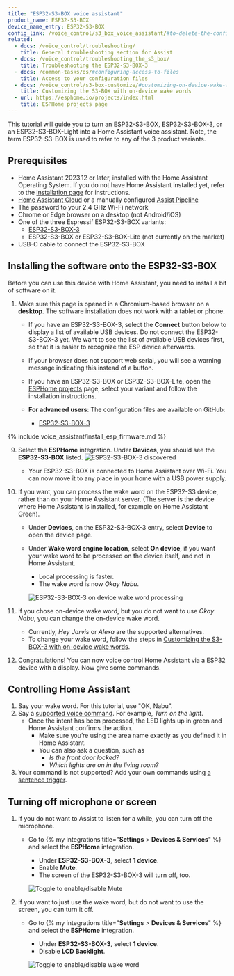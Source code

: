 ```yaml
---
title: "ESP32-S3-BOX voice assistant"
product_name: ESP32-S3-BOX
device_name_entry: ESP32-S3-BOX
config_link: /voice_control/s3_box_voice_assistant/#to-delete-the-configuration-from-esphome
related:
  - docs: /voice_control/troubleshooting/
    title: General troubleshooting section for Assist
  - docs: /voice_control/troubleshooting_the_s3_box/
    title: Troubleshooting the ESP32-S3-BOX-3
  - docs: /common-tasks/os/#configuring-access-to-files
    title: Access to your configuration files
  - docs: /voice_control/s3-box-customize/#customizing-on-device-wake-words-microwakeword
    title: Customizing the S3-BOX with on-device wake words
  - url: https://esphome.io/projects/index.html
    title: ESPHome projects page
---
```


This tutorial will guide you to turn an ESP32-S3-BOX, ESP32-S3-BOX-3, or an ESP32-S3-BOX-Light into a Home Assistant voice assistant. Note, the term ESP32-S3-BOX is used to refer to any of the 3 product variants.

<lite-youtube videoid="erf7HqTwCGs" videotitle="Okay Nabu! Open-source voice assistant running on an Espressif ESP32-S3-Box
"></lite-youtube>

## Prerequisites

- Home Assistant 2023.12 or later, installed with the Home Assistant Operating System. If you do not have Home Assistant installed yet, refer to the [installation page](/installation/) for instructions.
- [Home Assistant Cloud](/voice_control/voice_remote_cloud_assistant/) or a manually configured [Assist Pipeline](/voice_control/voice_remote_local_assistant)
- The password to your 2.4&nbsp;GHz Wi-Fi network
- Chrome or Edge browser on a desktop (not Android/iOS)
- One of the three Espressif ESP32-S3-BOX variants:
  - [ESP32-S3-BOX-3](https://www.aliexpress.us/item/1005005920207976.html?gatewayAdapt=4itemAdapt)
  - ESP32-S3-BOX or ESP32-S3-BOX-Lite (not currently on the market)
- USB-C cable to connect the ESP32-S3-BOX

## Installing the software onto the ESP32-S3-BOX

Before you can use this device with Home Assistant, you need to install a bit of software on it.

1. Make sure this page is opened in a Chromium-based browser on a **desktop**. The software installation does not work with a tablet or phone.

   - If you have an ESP32-S3-BOX-3, select the **Connect** button below to display a list of available USB devices. Do not connect the ESP32-S3-BOX-3 yet. We want to see the list of available USB devices first, so that it is easier to recognize the ESP device afterwards.
   - If your browser does not support web serial, you will see a warning message indicating this instead of a button.

      <script type="module" src="https://unpkg.com/esp-web-tools@10/dist/web/install-button.js?module"></script>
      <esp-web-install-button manifest="https://firmware.esphome.io/wake-word-voice-assistant/esp32-s3-box-3/manifest.json"></esp-web-install-button>


   - If you have an ESP32-S3-BOX or ESP32-S3-BOX-Lite, open the [ESPHome projects](https://esphome.io/projects/index.html?type=voice) page, select your variant and follow the installation instructions.
   - **For advanced users**: The configuration files are available on GitHub:
     - [ESP32-S3-BOX-3](https://github.com/esphome/firmware/blob/main/wake-word-voice-assistant/esp32-s3-box-3.yaml)

{% include voice_assistant/install_esp_firmware.md %}

9. Select the **ESPHome** integration. Under **Devices**, you should see the **ESP32-S3-BOX** listed.
   ![ESP32-S3-BOX-3 discovered](/images/assist/s32-s3-box-3-discovered.png)

   - Your ESP32-S3-BOX is connected to Home Assistant over Wi-Fi. You can now move it to any place in your home with a USB power supply.

10. If you want, you can process the wake word on the ESP32-S3 device, rather than on your Home Assistant server. (The server is the device where Home Assistant is installed, for example on Home Assistant Green).
    - Under **Devices**, on the ESP32-S3-BOX-3 entry, select **Device** to open the device page.
    - Under **Wake word engine location**, select **On device**, if you want your wake word to be processed on the device itself, and not in Home Assistant.
      - Local processing is faster.
      - The wake word is now *Okay Nabu*.

      ![ESP32-S3-BOX-3 on device wake word processing](/images/assist/wake_word_engine_location.png)

11. If you chose on-device wake word, but you do not want to use *Okay Nabu*, you can change the on-device wake word.
    - Currently, *Hey Jarvis* or *Alexa* are the supported alternatives.
    - To change your wake word, follow the steps in [Customizing the S3-BOX-3 with on-device wake words](/voice_control/s3-box-customize/#customizing-on-device-wake-words-microwakeword).
12. Congratulations! You can now voice control Home Assistant via a ESP32 device with a display. Now give some commands.

## Controlling Home Assistant

1. Say your wake word. For this tutorial, use "OK, Nabu".
2. Say a [supported voice command](/voice_control/builtin_sentences/). For example, *Turn on the light*.
   - Once the intent has been processed, the LED lights up in green and Home Assistant confirms the action.
      - Make sure you’re using the area name exactly as you defined it in Home Assistant.
      - You can also ask a question, such as
          - *Is the front door locked?*
          - *Which lights are on in the living room?*
3. Your command is not supported? Add your own commands using [a sentence trigger](/voice_control/custom_sentences/).

## Turning off microphone or screen

1. If you do not want to Assist to listen for a while, you can turn off the microphone.
   - Go to {% my integrations title="**Settings** > **Devices & Services**" %} and select the **ESPHome** integration.
      - Under **ESP32-S3-BOX-3**, select **1 device**.
      - Enable **Mute**.
      - The screen of the ESP32-S3-BOX-3 will turn off, too.

      ![Toggle to enable/disable Mute](/images/assist/wake_word_disable.png)
2. If you want to just use the wake word, but do not want to use the screen, you can turn it off.
   - Go to {% my integrations title="**Settings** > **Devices & Services**" %} and select the **ESPHome** integration.
     - Under **ESP32-S3-BOX-3**, select **1 device**.
     - Disable **LCD Backlight**.

      ![Toggle to enable/disable wake word](/images/assist/s3-box-disable-screen.png)

